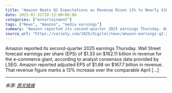 ```yaml
---
title: "Amazon Beats Q2 Expectations as Revenue Rises 13% to Nearly $168 Billion"
date: 2025-07-31T20:13:08+08:00
categories: ["entertainment"]
tags: ["News", "Amazon", "media earnings"]
summary: "Amazon reported its second-quarter 2025 earnings Thursday. Wall Street forecast earnings per share (EPS) of $1.33 on $162.11 billion in revenue for the e-commerce giant, according to analyst consensus"
source_url: "https://variety.com/2025/digital/news/amazon-earnings-q2-2025-1236475886/"
---
```


Amazon reported its second-quarter 2025 earnings Thursday. Wall Street forecast earnings per share (EPS) of $1.33 on $162.11 billion in revenue for the e-commerce giant, according to analyst consensus data provided by LSEG. Amazon reported adjusted EPS of $1.68 on $167.7 billion in revenue. That revenue figure marks a 13% increase over the comparable April [&#8230;]

---

*来源: [原文链接](https://variety.com/2025/digital/news/amazon-earnings-q2-2025-1236475886/)*
